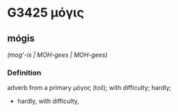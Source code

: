 # G3425 μόγις

## mógis

_(mog'-is | MOH-gees | MOH-gees)_

### Definition

adverb from a primary μόγος (toil); with difficulty; hardly; 

- hardly, with difficulty,
